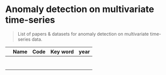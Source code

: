 # Anomaly detection on multivariate time-series

> List of papers & datasets for anomaly detection on multivariate time-series data.

|   | Name | Code | Key word | year  |
|---|------|------|----------|---|
|   |      |      |          |   |
|   |      |      |          |   |
|   |      |      |          |   |
|   |      |      |          |   |
|   |      |      |          |   |
|   |      |      |          |   |
|   |      |      |          |   |
